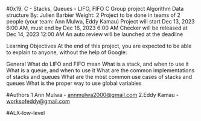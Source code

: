 #0x19. C - Stacks, Queues - LIFO, FIFO
C
Group project
Algorithm
Data structure
 By: Julien Barbier
 Weight: 2
 Project to be done in teams of 2 people (your team: Ann Mulwa, Eddy Kamau)
 Project will start Dec 13, 2023 6:00 AM, must end by Dec 16, 2023 6:00 AM
 Checker will be released at Dec 14, 2023 12:00 AM
 An auto review will be launched at the deadline

Learning Objectives
At the end of this project, you are expected to be able to explain to anyone, without the help of Google:

General
What do LIFO and FIFO mean
What is a stack, and when to use it
What is a queue, and when to use it
What are the common implementations of stacks and queues
What are the most common use cases of stacks and queues
What is the proper way to use global variables


#Authors
1 Ann Mulwa - annmulwa2000@gmail.com
2.Eddy Kamau - worksofeddy@gmail.com

#ALX-low-level
